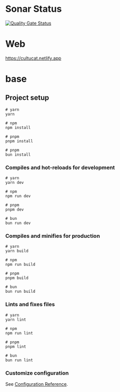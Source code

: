 # Sonar Status
[![Quality Gate Status](https://sonarcloud.io/api/project_badges/measure?project=CultuCat_cultucat.github.io&metric=alert_status)](https://sonarcloud.io/summary/new_code?id=CultuCat_cultucat.github.io)

# Web
https://cultucat.netlify.app

# base

## Project setup

```
# yarn
yarn

# npm
npm install

# pnpm
pnpm install

# pnpm
bun install
```

### Compiles and hot-reloads for development

```
# yarn
yarn dev

# npm
npm run dev

# pnpm
pnpm dev

# bun
bun run dev
```

### Compiles and minifies for production

```
# yarn
yarn build

# npm
npm run build

# pnpm
pnpm build

# bun
bun run build
```

### Lints and fixes files

```
# yarn
yarn lint

# npm
npm run lint

# pnpm
pnpm lint

# bun
bun run lint
```

### Customize configuration

See [Configuration Reference](https://vitejs.dev/config/).
